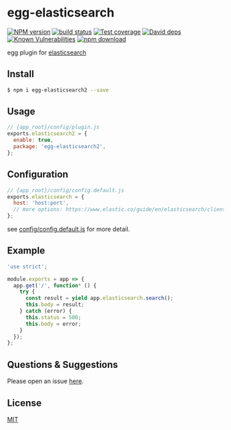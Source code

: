 # egg-elasticsearch

[![NPM version][npm-image]][npm-url]
[![build status][travis-image]][travis-url]
[![Test coverage][codecov-image]][codecov-url]
[![David deps][david-image]][david-url]
[![Known Vulnerabilities][snyk-image]][snyk-url]
[![npm download][download-image]][download-url]

[npm-image]: https://img.shields.io/npm/v/egg-elasticsearch.svg?style=flat-square
[npm-url]: https://npmjs.org/package/egg-elasticsearch
[travis-image]: https://img.shields.io/travis/thonatos/egg-elasticsearch.svg?style=flat-square
[travis-url]: https://travis-ci.org/thonatos/egg-elasticsearch
[codecov-image]: https://img.shields.io/codecov/c/github/thonatos/egg-elasticsearch.svg?style=flat-square
[codecov-url]: https://codecov.io/github/thonatos/egg-elasticsearch?branch=master
[david-image]: https://img.shields.io/david/thonatos/egg-elasticsearch.svg?style=flat-square
[david-url]: https://david-dm.org/thonatos/egg-elasticsearch
[snyk-image]: https://snyk.io/test/npm/egg-elasticsearch/badge.svg?style=flat-square
[snyk-url]: https://snyk.io/test/npm/egg-elasticsearch
[download-image]: https://img.shields.io/npm/dm/egg-elasticsearch.svg?style=flat-square
[download-url]: https://npmjs.org/package/egg-elasticsearch

<!--
Description here.
-->

egg plugin for [elasticsearch](https://www.elastic.co/guide/en/elasticsearch/client/javascript-api/current/index.html)

## Install

```bash
$ npm i egg-elasticsearch2 --save
```

## Usage

```js
// {app_root}/config/plugin.js
exports.elasticsearch2 = {
  enable: true,
  package: 'egg-elasticsearch2',
};
```

## Configuration

```js
// {app_root}/config/config.default.js
exports.elasticsearch = {
  host: 'host:port',
  // more options: https://www.elastic.co/guide/en/elasticsearch/client/javascript-api/current/configuration.html
};
```

see [config/config.default.js](config/config.default.js) for more detail.

## Example

```js
'use strict';

module.exports = app => {
  app.get('/', function* () {
    try {
      const result = yield app.elasticsearch.search();
      this.body = result;
    } catch (error) {
      this.status = 500;
      this.body = error;
    }
  });
};
```
<!-- example here -->

## Questions & Suggestions

Please open an issue [here](https://github.com/eggjs/egg/issues).

## License

[MIT](LICENSE)
